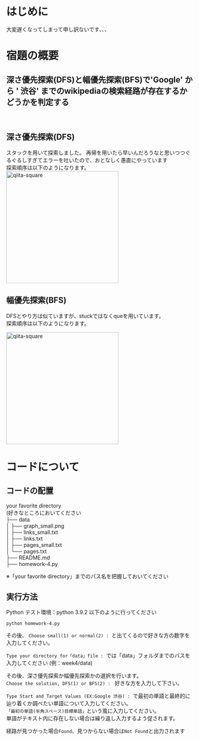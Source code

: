 # はじめに
大変遅くなってしまって申し訳ないです、、、<br>

# 宿題の概要
## **深さ優先探索(DFS)と幅優先探索(BFS)で'Google' から ' 渋谷' までのwikipediaの検索経路が存在するかどうかを判定する**<br>

<br>

## 深さ優先探索(DFS)
スタックを用いて探索しました。
再帰を用いたら早いんだろうなと思いつつぐるぐるしすぎてエラーを吐いたので、おとなしく愚直にやっています<br>
探索順序は以下のようになります。<br>
<img width="300" alt="qiita-square" src="https://user-images.githubusercontent.com/63898148/171523138-93f95a7f-de8f-453b-937e-3a421c5953ba.png">
<br>

## 幅優先探索(BFS)
DFSとやり方は似ていますが、stuckではなくqueを用いています。<br>
探索順序は以下のようになります。
<br>

<img width="300" alt="qiita-square" src="https://user-images.githubusercontent.com/63898148/171523134-f8f332c4-d704-4360-bf1c-2f37b47197df.png">


# コードについて

## コードの配置
your favorite directory<br>
(好きなところにおいてください<br>
├── data<br>
│   ├── graph_small.png<br>
│   ├── links_small.txt<br>
│   ├── links.txt<br>
│   ├── pages_small.txt<br>
│   └── pages.txt<br>
├── README.md<br>
├── homework-4.py<br>

※「your favorite directory」までのパス名を把握しておいてください

## 実行方法
Python
テスト環境：python 3.9.2
以下のように行ってください

`python homework-4.py`

その後、
`Choose small(1) or normal(2) : `と出てくるので好きな方の数字を入力してください。

`Type your directory for「data」file : `では「data」フォルダまでのパスを入力してください (例：week4/data)

その後、深さ優先探索か幅優先探索かの選択を行います。<br>
`Choose the solution, DFS(1) or BFS(2) : ` 好きな方を入力して下さい。

`Type Start and Target Values (EX:Google 渋谷) : `で最初の単語と最終的に辿り着くか調べたい単語について入力してください。<br>
`「最初の単語(半角スペース)目標単語」`という風に入力してください。<br>
単語がテキスト内に存在しない場合は繰り返し入力するよう促されます。


経路が見つかった場合`Found`、見つからない場合は`Not Found`と出力されます





